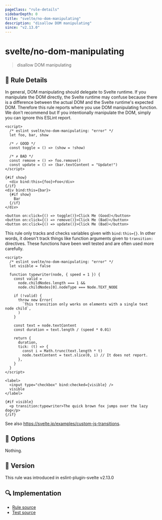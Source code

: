 ```yaml
---
pageClass: "rule-details"
sidebarDepth: 0
title: "svelte/no-dom-manipulating"
description: "disallow DOM manipulating"
since: "v2.13.0"
---
```


# svelte/no-dom-manipulating

> disallow DOM manipulating

## :book: Rule Details

In general, DOM manipulating should delegate to Svelte runtime. If you manipulate the DOM directly, the Svelte runtime may confuse because there is a difference between the actual DOM and the Svelte runtime's expected DOM.
Therefore this rule reports where you use DOM manipulating function.
We don't recommend but If you intentionally manipulate the DOM, simply you can ignore this ESLint report.

<ESLintCodeBlock>

<!--eslint-skip-->

```svelte
<script>
  /* eslint svelte/no-dom-manipulating: "error" */
  let foo, bar, show

  /* ✓ GOOD */
  const toggle = () => (show = !show)

  /* ✗ BAD */
  const remove = () => foo.remove()
  const update = () => (bar.textContent = "Update!")
</script>

{#if show}
  <div bind:this={foo}>Foo</div>
{/if}
<div bind:this={bar}>
  {#if show}
    Bar
  {/if}
</div>

<button on:click={() => toggle()}>Click Me (Good)</button>
<button on:click={() => remove()}>Click Me (Bad)</button>
<button on:click={() => update()}>Click Me (Bad)</button>
```

</ESLintCodeBlock>

This rule only tracks and checks variables given with `bind:this={}`. In other words, it doesn't track things like function arguments given to `transition:` directives. These functions have been well tested and are often used more carefully.

<ESLintCodeBlock>

<!--eslint-skip-->

```svelte
<script>
  /* eslint svelte/no-dom-manipulating: "error" */
  let visible = false

  function typewriter(node, { speed = 1 }) {
    const valid =
      node.childNodes.length === 1 &&
      node.childNodes[0].nodeType === Node.TEXT_NODE

    if (!valid) {
      throw new Error(
        `This transition only works on elements with a single text node child`,
      )
    }

    const text = node.textContent
    const duration = text.length / (speed * 0.01)

    return {
      duration,
      tick: (t) => {
        const i = Math.trunc(text.length * t)
        node.textContent = text.slice(0, i) // It does not report.
      },
    }
  }
</script>

<label>
  <input type="checkbox" bind:checked={visible} />
  visible
</label>

{#if visible}
  <p transition:typewriter>The quick brown fox jumps over the lazy dog</p>
{/if}
```

</ESLintCodeBlock>

See also <https://svelte.jp/examples/custom-js-transitions>.

## :wrench: Options

Nothing.

## :rocket: Version

This rule was introduced in eslint-plugin-svelte v2.13.0

## :mag: Implementation

- [Rule source](https://github.com/ota-meshi/eslint-plugin-svelte/blob/main/src/rules/no-dom-manipulating.ts)
- [Test source](https://github.com/ota-meshi/eslint-plugin-svelte/blob/main/tests/src/rules/no-dom-manipulating.ts)
